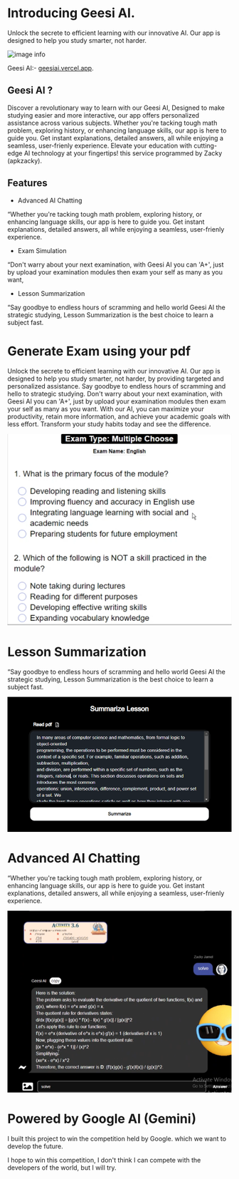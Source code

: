 # Introducing Geesi AI.
Unlock the secrete to efficient learning with our innovative AI.
Our app is designed to help you study smarter, not harder.


![image info](./public/thumnail.png)

Geesi AI:-  [geesiai.vercel.app](https://geesiai.vercel.app/).

## Geesi AI ?

Discover a revolutionary way to learn with our Geesi AI, Designed to make studying easier and more interactive, our app offers personalized assistance across various subjects. Whether you're tacking tough math problem, exploring history, or enhancing language skills, our app is here to guide you. Get instant explanations, detailed answers, all while enjoying a seamless, user-frienly experience. Elevate your education with cutting-edge AI technology at your fingertips! this service programmed by Zacky (apkzacky).

## Features
* Advanced AI Chatting

“Whether you're tacking tough math problem, exploring history, or enhancing language skills, our app is here to guide you. Get instant explanations, detailed answers, all while enjoying a seamless, user-frienly experience.


* Exam Simulation

“Don't warry about your next examination, with Geesi AI you can 'A+', just by upload your examination modules then exam your self as many as you want,

* Lesson Summarization

“Say goodbye to endless hours of scramming and hello world Geesi AI the strategic studying, Lesson Summarization is the best choice to learn a subject fast.


# Generate Exam using your pdf


Unlock the secrete to efficient learning with our innovative AI. Our app is designed to help you study smarter, not harder, by providing targeted and personalized assistance. Say goodbye to endless hours of scramming and hello to strategic studying. Don't warry about your next examination, with Geesi AI you can 'A+', just by upload your examination modules then exam your self as many as you want. With our AI, you can maximize your productivity, retain more information, and achieve your academic goals with less effort. Transform your study habits today and see the difference.

![image info](./public/Capture2.png)




# Lesson Summarization


“Say goodbye to endless hours of scramming and hello world Geesi AI the strategic studying, Lesson Summarization is the best choice to learn a subject fast.

![image info](./public/summarization_demo.png)




# Advanced AI Chatting


“Whether you're tacking tough math problem, exploring history, or enhancing language skills, our app is here to guide you. Get instant explanations, detailed answers, all while enjoying a seamless, user-frienly experience.

![image info](./public/chattingdemo.png)




# Powered by Google AI (Gemini)
I built this project to win the competition held by Google. which we want to develop the future.

I hope to win this competition, I don't think I can compete with the developers of the world, but I will try.


